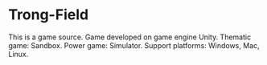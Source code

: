 # Trong-Field
This is a game source. Game developed on game engine Unity. Thematic game: Sandbox. Power game: Simulator. Support platforms: Windows, Mac, Linux.
